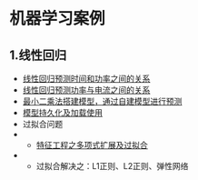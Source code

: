 # 机器学习案例
## 1.线性回归
* [线性回归预测时间和功率之间的关系](https://github.com/jeremycurrygit/scikit_learn/blob/master/linear_regression_1.py)
* [线性回归预测功率与电流之间的关系](https://github.com/jeremycurrygit/scikit_learn/blob/master/linear_regression_2.py)
* [最小二乘法搭建模型，通过自建模型进行预测](https://github.com/jeremycurrygit/scikit_learn/blob/master/least_squares2.py)
* [模型持久化及加载使用](https://github.com/jeremycurrygit/scikit_learn/blob/master/model_persistence.py)
* 过拟合问题
* * [特征工程之多项式扩展及过拟合](https://github.com/jeremycurrygit/scikit_learn/blob/master/extend_polynormal.py)
* * 过拟合解决之：L1正则、L2正则、弹性网络